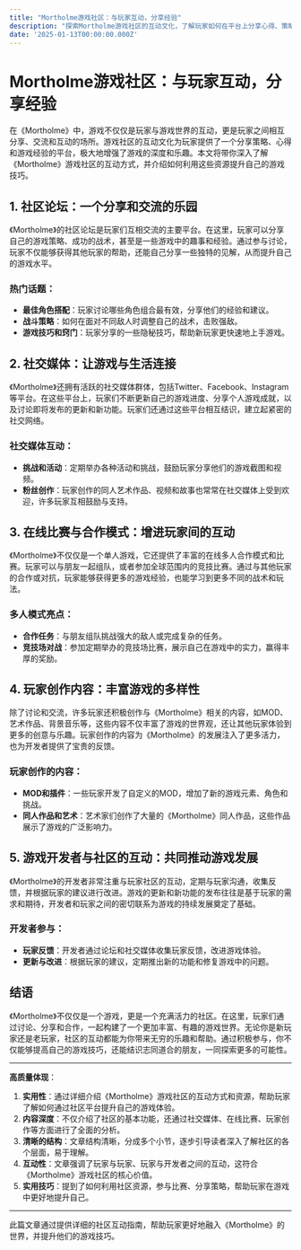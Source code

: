 ```yaml
---
title: "Mortholme游戏社区：与玩家互动，分享经验"
description: "探索Mortholme游戏社区的互动文化，了解玩家如何在平台上分享心得、策略和游戏经验，以提高游戏技巧并建立更紧密的社交关系。"
date: '2025-01-13T00:00:00.000Z'
---
```


# Mortholme游戏社区：与玩家互动，分享经验

在《Mortholme》中，游戏不仅仅是玩家与游戏世界的互动，更是玩家之间相互分享、交流和互动的场所。游戏社区的互动文化为玩家提供了一个分享策略、心得和游戏经验的平台，极大地增强了游戏的深度和乐趣。本文将带你深入了解《Mortholme》游戏社区的互动方式，并介绍如何利用这些资源提升自己的游戏技巧。

## 1. **社区论坛：一个分享和交流的乐园**

《Mortholme》的社区论坛是玩家们互相交流的主要平台。在这里，玩家可以分享自己的游戏策略、成功的战术，甚至是一些游戏中的趣事和经验。通过参与讨论，玩家不仅能够获得其他玩家的帮助，还能自己分享一些独特的见解，从而提升自己的游戏水平。

### 热门话题：
- **最佳角色搭配**：玩家讨论哪些角色组合最有效，分享他们的经验和建议。
- **战斗策略**：如何在面对不同敌人时调整自己的战术，击败强敌。
- **游戏技巧和窍门**：玩家分享的一些隐秘技巧，帮助新玩家更快速地上手游戏。

## 2. **社交媒体：让游戏与生活连接**

《Mortholme》还拥有活跃的社交媒体群体，包括Twitter、Facebook、Instagram等平台。在这些平台上，玩家们不断更新自己的游戏进度、分享个人游戏成就，以及讨论即将发布的更新和新功能。玩家们还通过这些平台相互结识，建立起紧密的社交网络。

### 社交媒体互动：
- **挑战和活动**：定期举办各种活动和挑战，鼓励玩家分享他们的游戏截图和视频。
- **粉丝创作**：玩家创作的同人艺术作品、视频和故事也常常在社交媒体上受到欢迎，许多玩家互相鼓励与支持。

## 3. **在线比赛与合作模式：增进玩家间的互动**

《Mortholme》不仅仅是一个单人游戏，它还提供了丰富的在线多人合作模式和比赛。玩家可以与朋友一起组队，或者参加全球范围内的竞技比赛。通过与其他玩家的合作或对抗，玩家能够获得更多的游戏经验，也能学习到更多不同的战术和玩法。

### 多人模式亮点：
- **合作任务**：与朋友组队挑战强大的敌人或完成复杂的任务。
- **竞技场对战**：参加定期举办的竞技场比赛，展示自己在游戏中的实力，赢得丰厚的奖励。

## 4. **玩家创作内容：丰富游戏的多样性**

除了讨论和交流，许多玩家还积极创作与《Mortholme》相关的内容，如MOD、艺术作品、背景音乐等，这些内容不仅丰富了游戏的世界观，还让其他玩家体验到更多的创意与乐趣。玩家创作的内容为《Mortholme》的发展注入了更多活力，也为开发者提供了宝贵的反馈。

### 玩家创作的内容：
- **MOD和插件**：一些玩家开发了自定义的MOD，增加了新的游戏元素、角色和挑战。
- **同人作品和艺术**：艺术家们创作了大量的《Mortholme》同人作品，这些作品展示了游戏的广泛影响力。

## 5. **游戏开发者与社区的互动：共同推动游戏发展**

《Mortholme》的开发者非常注重与玩家社区的互动，定期与玩家沟通，收集反馈，并根据玩家的建议进行改进。游戏的更新和新功能的发布往往是基于玩家的需求和期待，开发者和玩家之间的密切联系为游戏的持续发展奠定了基础。

### 开发者参与：
- **玩家反馈**：开发者通过论坛和社交媒体收集玩家反馈，改进游戏体验。
- **更新与改进**：根据玩家的建议，定期推出新的功能和修复游戏中的问题。

## 结语

《Mortholme》不仅仅是一个游戏，更是一个充满活力的社区。在这里，玩家们通过讨论、分享和合作，一起构建了一个更加丰富、有趣的游戏世界。无论你是新玩家还是老玩家，社区的互动都能为你带来无穷的乐趣和帮助。通过积极参与，你不仅能够提高自己的游戏技巧，还能结识志同道合的朋友，一同探索更多的可能性。

---

**高质量体现**：

1. **实用性**：通过详细介绍《Mortholme》游戏社区的互动方式和资源，帮助玩家了解如何通过社区平台提升自己的游戏体验。
2. **内容深度**：不仅介绍了社区的基本功能，还通过社交媒体、在线比赛、玩家创作等方面进行了全面的分析。
3. **清晰的结构**：文章结构清晰，分成多个小节，逐步引导读者深入了解社区的各个层面，易于理解。
4. **互动性**：文章强调了玩家与玩家、玩家与开发者之间的互动，这符合《Mortholme》游戏社区的核心价值。
5. **实用技巧**：提到了如何利用社区资源，参与比赛、分享策略，帮助玩家在游戏中更好地提升自己。

---

此篇文章通过提供详细的社区互动指南，帮助玩家更好地融入《Mortholme》的世界，并提升他们的游戏技巧。
